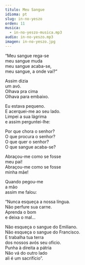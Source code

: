 ```yaml
---
titulo: Meu Sangue
idioma: pt
slug: in-no-yeszo
orden: 11
musica: 
  - in-no-yeszo-musica.mp3
audio: in-no-yeszo.mp3
imagen: in-no-yeszo.jpg
---
```


“Meu sangue rega-se<br>
meu sangue muda<br>
meu sangue acaba-se,<br>
meu sangue, a onde vai?”<br>

Assim dizia<br>
um avó.<br>
Olhava pra cima<br>
Olhava para embaixo.<br>

Eu estava pequeno.<br>
E acerquei-me ao seu lado.<br>
Limpei a sua lágrima<br>
e assim perguntei-lhe:<br>

Por que chora o senhor?<br>
O que procura o senhor?<br>
O que quer o senhor?<br>
O que sangue acaba-se?<br>

Abraçou-me como se fosse<br>
meu pai!<br>
Abraçou-me como se fosse<br>
minha mãe!<br>

Quando pegou-me<br>
a mão<br>
assim me falou:<br>

“Nunca esqueça a nossa língua.<br>
Não perfure sua carne.<br>
Aprenda o bom<br>
e deixa o mal...<br>

Não esqueça o sangue do Emiliano.<br>
Não esqueça o sangue do Francisco.<br>
E trabalha tua terra<br>
dos nossos avós seu oficio.<br>
Punha à direita a pátria<br>
Não vá do outro lado<br>
ali é um sacrifício”.<br>
